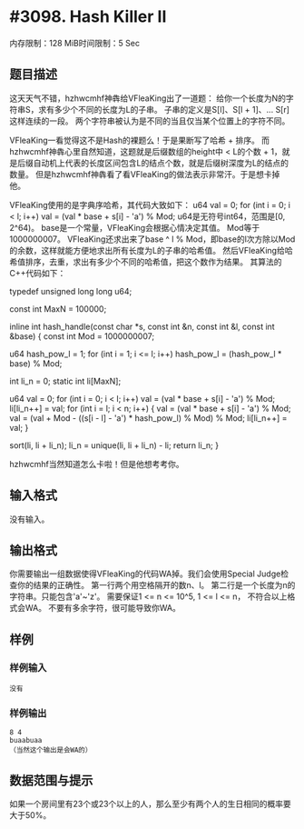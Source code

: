 # #3098. Hash Killer II

内存限制：128 MiB时间限制：5 Sec

## 题目描述

这天天气不错，hzhwcmhf神犇给VFleaKing出了一道题：
给你一个长度为N的字符串S，求有多少个不同的长度为L的子串。
子串的定义是S[l]、S[l + 1]、... S[r]这样连续的一段。
两个字符串被认为是不同的当且仅当某个位置上的字符不同。

VFleaKing一看觉得这不是Hash的裸题么！于是果断写了哈希 + 排序。
而hzhwcmhf神犇心里自然知道，这题就是后缀数组的height中 < L的个数 + 1，就是后缀自动机上代表的长度区间包含L的结点个数，就是后缀树深度为L的结点的数量。
但是hzhwcmhf神犇看了看VFleaKing的做法表示非常汗。于是想卡掉他。

VFleaKing使用的是字典序哈希，其代码大致如下：
u64 val = 0;
for (int i = 0; i < l; i++)
 val = (val * base + s[i] - 'a') % Mod;
u64是无符号int64，范围是[0, 2^64)。
base是一个常量，VFleaKing会根据心情决定其值。
Mod等于1000000007。
VFleaKing还求出来了base ^ l % Mod，即base的l次方除以Mod的余数，这样就能方便地求出所有长度为L的子串的哈希值。
然后VFleaKing给哈希值排序，去重，求出有多少个不同的哈希值，把这个数作为结果。
其算法的C++代码如下：

typedef unsigned long long u64;

const int MaxN = 100000;

inline int hash_handle(const char *s, const int &n, const int &l, const int &base)
{
 const int Mod = 1000000007;

 u64 hash_pow_l = 1;
 for (int i = 1; i <= l; i++)
  hash_pow_l = (hash_pow_l * base) % Mod;

 int li_n = 0;
 static int li[MaxN];

 u64 val = 0;
 for (int i = 0; i < l; i++)
  val = (val * base + s[i] - 'a') % Mod;
 li[li_n++] = val;
 for (int i = l; i < n; i++)
 {
  val = (val * base + s[i] - 'a') % Mod;
  val = (val + Mod - ((s[i - l] - 'a') * hash_pow_l) % Mod) % Mod;
  li[li_n++] = val;
 }

 sort(li, li + li_n);
 li_n = unique(li, li + li_n) - li;
 return li_n;
}

hzhwcmhf当然知道怎么卡啦！但是他想考考你。

## 输入格式

没有输入。

## 输出格式

你需要输出一组数据使得VFleaKing的代码WA掉。我们会使用Special Judge检查你的结果的正确性。
第一行两个用空格隔开的数n、l。
第二行是一个长度为n的字符串。只能包含'a'~'z'。
需要保证1 <= n <= 10^5, 1 <= l <= n，
不符合以上格式会WA。
不要有多余字符，很可能导致你WA。

## 样例

### 样例输入

    
    没有
    
    

### 样例输出

    
    8 4
    buaabuaa
    （当然这个输出是会WA的）
    
    

## 数据范围与提示

如果一个房间里有23个或23个以上的人，那么至少有两个人的生日相同的概率要大于50%。
